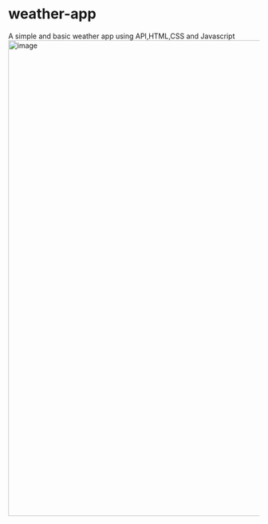 # weather-app
A simple and basic weather app using API,HTML,CSS and Javascript
<img width="953" alt="image" src="https://github.com/alwalasathvika/weather-app/assets/142140518/359aaad3-2597-48af-92a3-a27b7f11e707">
